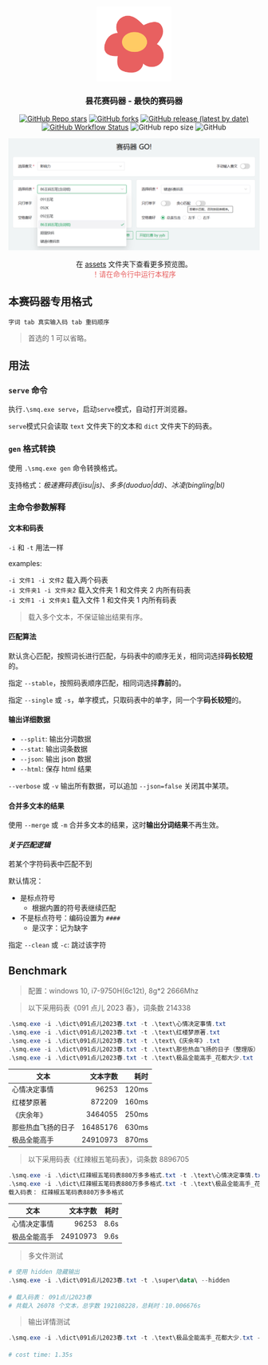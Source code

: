 <div align="center">

<img src="assets/logo.png" width=150></img>

### 昙花赛码器 - 最快的赛码器

[![GitHub Repo stars](https://img.shields.io/github/stars/flowerime/gosmq)](https://github.com/flowerime/gosmq/stargazers)
[![GitHub forks](https://img.shields.io/github/forks/flowerime/gosmq)](https://github.com/flowerime/gosmq/network/members)
[![GitHub release (latest by date)](https://img.shields.io/github/v/release/flowerime/gosmq)](https://github.com/flowerime/gosmq/releases)
[![GitHub Workflow Status](https://img.shields.io/github/actions/workflow/status/flowerime/gosmq/build.yml)](https://github.com/flowerime/gosmq/actions/workflows/build.yml)
![GitHub repo size](https://img.shields.io/github/repo-size/flowerime/gosmq)
![GitHub](https://img.shields.io/github/license/flowerime/gosmq)

![](assets/preview-serve.png)

在 [assets](./assets) 文件夹下查看更多预览图。  
<font color=#e86060>！请在命令行中运行本程序</font>

</div>

## 本赛码器专用格式

`字词 tab 真实输入码 tab 重码顺序`

> 首选的 1 可以省略。

## **用法**

### `serve` 命令

执行`.\smq.exe serve`，启动`serve`模式，自动打开浏览器。

`serve`模式只会读取 `text` 文件夹下的文本和 `dict` 文件夹下的码表。

### `gen` 格式转换

使用 `.\smq.exe gen` 命令转换格式。

支持格式：_极速赛码表(jisu|js)_、_多多(duoduo|dd)_、_冰凌(bingling|bl)_

### 主命令参数解释

#### 文本和码表

`-i` 和 `-t` 用法一样

examples:

`-i 文件1 -i 文件2` 载入两个码表  
`-i 文件夹1 -i 文件夹2` 载入文件夹 1 和文件夹 2 内所有码表  
`-i 文件1 -i 文件夹1` 载入文件 1 和文件夹 1 内所有码表

> 载入多个文本，不保证输出结果有序。

#### 匹配算法

默认贪心匹配，按照词长进行匹配，与码表中的顺序无关，相同词选择**码长较短**的。

指定 `--stable`，按照码表顺序匹配，相同词选择**靠前**的。

指定 `--single` 或 `-s`，单字模式，只取码表中的单字，同一个字**码长较短**的。

#### 输出详细数据

- `--split`: 输出分词数据
- `--stat`: 输出词条数据
- `--json`: 输出 json 数据
- `--html`: 保存 html 结果

`--verbose` 或 `-v` 输出所有数据，可以追加 `--json=false` 关闭其中某项。

#### 合并多文本的结果

使用 `--merge` 或 `-m` 合并多文本的结果，这时**输出分词结果**不再生效。

<!-- ### 示例 -->

#### _关于匹配逻辑_

若某个字符码表中匹配不到

默认情况：

- 是标点符号
  - 根据内置的符号表继续匹配
- 不是标点符号：编码设置为 `####`
  - 是汉字：记为缺字

指定 `--clean` 或 `-c`: 跳过该字符

## Benchmark

> 配置：windows 10, i7-9750H(6c12t), 8g\*2 2666Mhz

> 以下采用码表《091 点儿 2023 春》，词条数 214338

```powershell
.\smq.exe -i .\dict\091点儿2023春.txt -t .\text\心情决定事情.txt
.\smq.exe -i .\dict\091点儿2023春.txt -t .\text\红楼梦原著.txt
.\smq.exe -i .\dict\091点儿2023春.txt -t .\text\《庆余年》.txt
.\smq.exe -i .\dict\091点儿2023春.txt -t .\text\那些热血飞扬的日子（整理版）.txt
.\smq.exe -i .\dict\091点儿2023春.txt -t .\text\极品全能高手_花都大少.txt
```

| 文本               | 文本字数 |  耗时 |
| ------------------ | -------: | ----: |
| 心情决定事情       |    96253 | 120ms |
| 红楼梦原著         |   872209 | 160ms |
| 《庆余年》         |  3464055 | 250ms |
| 那些热血飞扬的日子 | 16485176 | 630ms |
| 极品全能高手       | 24910973 | 870ms |

> 以下采用码表《红辣椒五笔码表》，词条数 8896705

```powershell
.\smq.exe -i .\dict\红辣椒五笔码表880万多多格式.txt -t .\text\心情决定事情.txt
.\smq.exe -i .\dict\红辣椒五笔码表880万多多格式.txt -t .\text\极品全能高手_花都大少.txt
载入码表： 红辣椒五笔码表880万多多格式
```

| 文本         | 文本字数 | 耗时 |
| ------------ | -------: | ---: |
| 心情决定事情 |    96253 | 8.6s |
| 极品全能高手 | 24910973 | 9.6s |

> 多文件测试

```powershell
# 使用 hidden 隐藏输出
.\smq.exe -i .\dict\091点儿2023春.txt -t .\super\data\ --hidden

# 载入码表： 091点儿2023春
# 共载入 26078 个文本，总字数 192108228，总耗时：10.006676s
```

> 输出详情测试

```powershell
.\smq.exe -i .\dict\091点儿2023春.txt -t .\text\极品全能高手_花都大少.txt -v

# cost time: 1.35s
```
